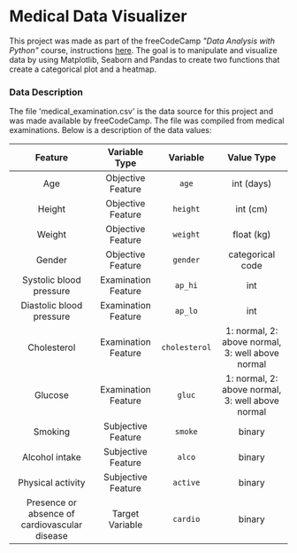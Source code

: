 # Medical Data Visualizer

This project was made as part of the freeCodeCamp *"Data Analysis with Python"* course, instructions [here](https://www.freecodecamp.org/learn/data-analysis-with-python/data-analysis-with-python-projects/medical-data-visualizer). The goal is to manipulate and visualize data by using Matplotlib, Seaborn and Pandas to create two functions that create a categorical plot and a heatmap.


### Data Description
The file 'medical_examination.csv' is the data source for this project and was made available by freeCodeCamp.  The file was compiled from medical examinations. Below is a description of the data values: 


|          Feature 	       |         Variable Type    |     Variable 	    |     Value Type    |
|:------------------------:|:------------------------:|:-----------------:|:-----------------:|
|  Age | 	Objective Feature 	|`age` |	int (days)|
|  Height |	Objective Feature |	`height` |	int (cm)|
| Weight |	Objective Feature 	|`weight` |	float (kg)|
|  Gender |	Objective Feature |	`gender` |	categorical code|
|  Systolic blood pressure 	|Examination Feature 	|`ap_hi` |	int|
|  Diastolic blood pressure |	Examination Feature |	`ap_lo` |	int|
|  Cholesterol |	Examination Feature |	`cholesterol` |	1: normal, 2: above normal, 3: well above normal|
|  Glucose |	Examination Feature |	`gluc` |	1: normal, 2: above normal, 3: well above normal
|  Smoking |	Subjective Feature |	`smoke` |	binary|
|  Alcohol intake |	Subjective Feature |	`alco` |	binary|
|  Physical activity 	|Subjective Feature |	`active` |	binary|
|  Presence or absence of cardiovascular disease |	Target Variable |	`cardio` |	binary|
